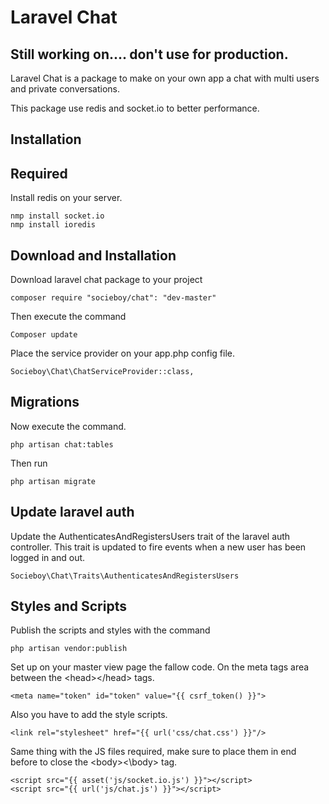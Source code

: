 # Laravel Chat

## Still working on.... don't use for production.



Laravel Chat is a package to make on your own app a chat with multi users and private conversations.

This package use redis and socket.io to better performance.


## Installation

## Required

Install redis on your server.

```
nmp install socket.io
nmp install ioredis
```

## Download and Installation
Download laravel chat package to your project
```
composer require "socieboy/chat": "dev-master"
```
Then execute the command
```
Composer update
```
Place the service provider on your  app.php config file.
```
Socieboy\Chat\ChatServiceProvider::class,
```

## Migrations
Now execute the command.
```
php artisan chat:tables
```
Then run
```
php artisan migrate
```

## Update laravel auth
Update the AuthenticatesAndRegistersUsers trait of the laravel auth controller.
This trait is updated to fire events when a new user has been logged in and out.
```
Socieboy\Chat\Traits\AuthenticatesAndRegistersUsers
```

## Styles and Scripts

Publish the scripts and styles with the command
```
php artisan vendor:publish
```
Set up on your master view page the fallow code.
On the meta tags area between the \<head>\</head> tags.

```
<meta name="token" id="token" value="{{ csrf_token() }}">
```
Also you have to add the style scripts.
```
<link rel="stylesheet" href="{{ url('css/chat.css') }}"/>
```
Same thing with the JS files required, make sure to place them in end before to close the \<body>\<\body> tag.
```
<script src="{{ asset('js/socket.io.js') }}"></script>
<script src="{{ url('js/chat.js') }}"></script>
```



